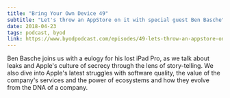 ```yaml
---
title: "Bring Your Own Device 49"
subtitle: "Let's throw an AppStore on it with special guest Ben Basche"
date: 2018-04-23
tags: podcast, byod
link: https://www.byodpodcast.com/episodes/49-lets-throw-an-appstore-on-it-with-special-guest-ben-basche/23/4/2018
---
```

Ben Basche joins us with a eulogy for his lost iPad Pro, as we talk about leaks and Apple's culture of secrecy through the lens of story-telling. We also dive into Apple's latest struggles with software quality,  the value of the company's services and the power of ecosystems and how they evolve from the DNA of a company.
